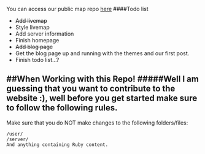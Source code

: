 You can access our public map repo <a href="https://github.com/RagingBuilds/RMaps">here</a>
####Todo list
* ~~Add livemap~~
 * Style livemap
* Add server information
* Finish homepage
* ~~Add blog page~~
* Get the blog page up and running with the themes and our first post.
* Finish todo list...?

##When Working with this Repo!
#####Well I am guessing that you want to contribute to the website :), well before you get started make sure to follow the following rules.
---
Make sure that you do NOT make changes to the following folders/files:
```/blog/
/user/
/server/
And anything containing Ruby content.
